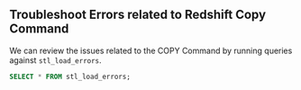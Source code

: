 ## Troubleshoot Errors related to Redshift Copy Command

We can review the issues related to the COPY Command by running queries against `stl_load_errors`.

```sql
SELECT * FROM stl_load_errors;
```
